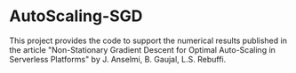 # AutoScaling-SGD
This project provides the code to support the numerical results published in the article "Non-Stationary Gradient Descent for Optimal Auto-Scaling in Serverless Platforms" by J. Anselmi, B. Gaujal, L.S. Rebuffi.
